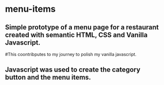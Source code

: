 # menu-items
 
## Simple prototype of a menu page for a restaurant created with semantic HTML, CSS and Vanilla Javascript.
#This coontribputes to my journey to polish my vanilla javascript.


## Javascript was used to create the category button and the menu items.
